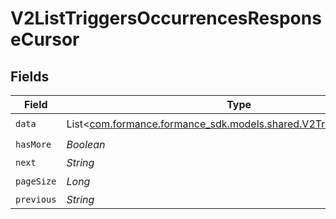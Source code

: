 # V2ListTriggersOccurrencesResponseCursor


## Fields

| Field                                                                                                           | Type                                                                                                            | Required                                                                                                        | Description                                                                                                     | Example                                                                                                         |
| --------------------------------------------------------------------------------------------------------------- | --------------------------------------------------------------------------------------------------------------- | --------------------------------------------------------------------------------------------------------------- | --------------------------------------------------------------------------------------------------------------- | --------------------------------------------------------------------------------------------------------------- |
| `data`                                                                                                          | List<[com.formance.formance_sdk.models.shared.V2TriggerOccurrence](../../models/shared/V2TriggerOccurrence.md)> | :heavy_check_mark:                                                                                              | N/A                                                                                                             |                                                                                                                 |
| `hasMore`                                                                                                       | *Boolean*                                                                                                       | :heavy_check_mark:                                                                                              | N/A                                                                                                             | false                                                                                                           |
| `next`                                                                                                          | *String*                                                                                                        | :heavy_minus_sign:                                                                                              | N/A                                                                                                             |                                                                                                                 |
| `pageSize`                                                                                                      | *Long*                                                                                                          | :heavy_check_mark:                                                                                              | N/A                                                                                                             | 15                                                                                                              |
| `previous`                                                                                                      | *String*                                                                                                        | :heavy_minus_sign:                                                                                              | N/A                                                                                                             | YXVsdCBhbmQgYSBtYXhpbXVtIG1heF9yZXN1bHRzLol=                                                                    |